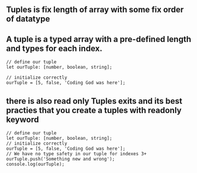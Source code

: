 ## Tuples is fix length of array with some fix order of datatype 

## A tuple is a typed array with a pre-defined length and types for each index.

```
// define our tuple
let ourTuple: [number, boolean, string];

// initialize correctly
ourTuple = [5, false, 'Coding God was here'];
```



## there is also read only Tuples exits and its best practies that you create a tuples with readonly keyword

```
// define our tuple
let ourTuple: [number, boolean, string];
// initialize correctly
ourTuple = [5, false, 'Coding God was here'];
// We have no type safety in our tuple for indexes 3+
ourTuple.push('Something new and wrong');
console.log(ourTuple);

```
